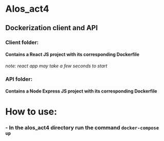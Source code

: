 # Alos_act4
## Dockerization client and API
### Client folder: 
#### Contains a React JS project with its corresponding **Dockerfile**
*note: react app may take a few seconds to start*

### API folder: 
#### Contains a Node Express JS project with its corresponding **Dockerfile**

# How to use:
### - In the alos_act4 directory **run the command** `docker-compose up`

